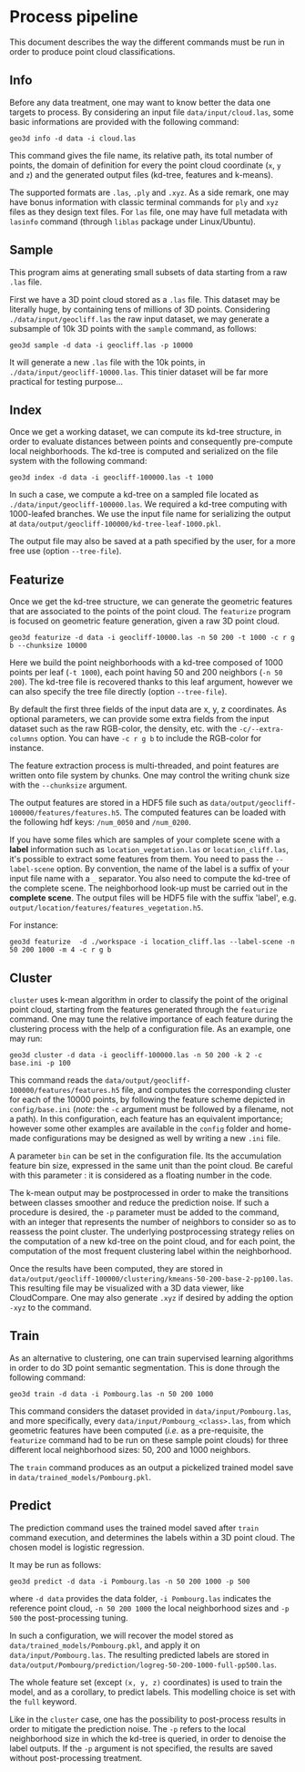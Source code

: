 # Process pipeline

This document describes the way the different commands must be run in order to
produce point cloud classifications.


## Info

Before any data treatment, one may want to know better the data one targets to
process. By considering an input file `data/input/cloud.las`, some basic
informations are provided with the following command:

```
geo3d info -d data -i cloud.las
```

This command gives the file name, its relative path, its total number of
points, the domain of definition for every the point cloud coordinate (`x`, `y`
and `z`) and the generated output files (kd-tree, features and k-means).

The supported formats are `.las`, `.ply` and `.xyz`. As a side remark, one may
have bonus information with classic terminal commands for `ply` and `xyz` files
as they design text files. For `las` file, one may have full metadata with
`lasinfo` command (through `liblas` package under Linux/Ubuntu).


## Sample

This program aims at generating small subsets of data starting from a raw
`.las` file.

First we have a 3D point cloud stored as a `.las` file. This dataset may be
literally huge, by containing tens of millions of 3D points. Considering
`./data/input/geocliff.las` the raw input dataset, we may generate a
subsample of 10k 3D points with the `sample` command, as follows:

```
geo3d sample -d data -i geocliff.las -p 10000
```

It will generate a new `.las` file with the 10k points, in
`./data/input/geocliff-10000.las`. This tinier dataset will be far more
practical for testing purpose...


## Index

Once we get a working dataset, we can compute its kd-tree structure, in order
to evaluate distances between points and consequently pre-compute local
neighborhoods. The kd-tree is computed and serialized on the file system with the following command:

```
geo3d index -d data -i geocliff-100000.las -t 1000
```

In such a case, we compute a kd-tree on a sampled file located as
`./data/input/geocliff-100000.las`. We required a kd-tree computing with
1000-leafed branches. We use the input file name for serializing the output at
`data/output/geocliff-100000/kd-tree-leaf-1000.pkl`.

The output file may also be saved at a path specified by the user, for a more
free use (option `--tree-file`).

## Featurize

Once we get the kd-tree structure, we can generate the geometric features that
are associated to the points of the point cloud. The `featurize` program is
focused on geometric feature generation, given a raw 3D point cloud.

```
geo3d featurize -d data -i geocliff-10000.las -n 50 200 -t 1000 -c r g b --chunksize 10000
```

Here we build the point neighborhoods with a kd-tree composed of 1000 points per leaf
(`-t 1000`), each point having 50 and 200 neighbors (`-n 50 200`). The kd-tree file
is recovered thanks to this leaf argument, however we can also specify the tree file
directly (option `--tree-file`).

By default the first three fields of the input data are x, y, z coordinates. As
optional parameters, we can provide some extra fields from the input dataset
such as the raw RGB-color, the density, etc. with the `-c/--extra-columns`
option. You can have `-c r g b` to include the RGB-color for instance.

The feature extraction process is multi-threaded, and point features are
written onto file system by chunks. One may control the writing chunk size with
the `--chunksize` argument.

The output features are stored in a HDF5 file such as
`data/output/geocliff-100000/features/features.h5`. The computed features can be
loaded with the following hdf keys: `/num_0050` and `/num_0200`.

If you have some files which are samples of your complete scene with a
**label** information such as `location_vegetation.las` or
`location_cliff.las`, it's possible to extract some features from them. You
need to pass the `--label-scene` option. By convention, the name of the label
is a suffix of your input file name with a `_` separator. You also need to
compute the kd-tree of the complete scene. The neighborhood look-up must be
carried out in the **complete scene**. The output files will be HDF5 file with
the suffix 'label', e.g. `output/location/features/features_vegetation.h5`.

For instance:

```
geo3d featurize  -d ./workspace -i location_cliff.las --label-scene -n 50 200 1000 -m 4 -c r g b
```


## Cluster

`cluster` uses k-mean algorithm in order to classify the point of the original
point cloud, starting from the features generated through the `featurize`
command. One may tune the relative importance of each feature during the
clustering process with the help of a configuration file. As an example, one
may run:

```
geo3d cluster -d data -i geocliff-100000.las -n 50 200 -k 2 -c base.ini -p 100
```

This command reads the
`data/output/geocliff-100000/features/features.h5` file, and
computes the corresponding cluster for each of the 10000 points, by following
the feature scheme depicted in `config/base.ini` (*note:* the `-c` argument
must be followed by a filename, not a path). In this configuration, each
feature has an equivalent importance; however some other examples are available
in the `config` folder and home-made configurations may be designed as well by
writing a new `.ini` file.

A parameter `bin` can be set in the configuration file. Its the accumulation
feature bin size, expressed in the same unit than the point cloud. Be careful
with this parameter : it is considered as a floating number in the code.

The k-mean output may be postprocessed in order to make the transitions between
classes smoother and reduce the prediction noise. If such a procedure is
desired, the `-p` parameter must be added to the command, with an integer that
represents the number of neighbors to consider so as to reassess the point
cluster. The underlying postprocessing strategy relies on the computation of a
new kd-tree on the point cloud, and for each point, the computation of the most
frequent clustering label within the neighborhood.

Once the results have been computed, they are stored in
`data/output/geocliff-100000/clustering/kmeans-50-200-base-2-pp100.las`. This
resulting file may be visualized with a 3D data viewer, like CloudCompare. One
may also generate `.xyz` if desired by adding the option `-xyz` to the command.

## Train

As an alternative to clustering, one can train supervised learning algorithms
in order to do 3D point semantic segmentation. This is done through the following command:

```
geo3d train -d data -i Pombourg.las -n 50 200 1000
```

This command considers the dataset provided in `data/input/Pombourg.las`, and
more specifically, every `data/input/Pombourg_<class>.las`, from which
geometric features have been computed (*i.e.* as a pre-requisite, the
`featurize` command had to be run on these sample point clouds) for three
different local neighborhood sizes: 50, 200 and 1000 neighbors.

The `train` command produces as an output a pickelized trained model save in
`data/trained_models/Pombourg.pkl`.

## Predict

The prediction command uses the trained model saved after `train` command
execution, and determines the labels within a 3D point cloud. The chosen model
is logistic regression.

It may be run as follows:

```
geo3d predict -d data -i Pombourg.las -n 50 200 1000 -p 500
```

where `-d data` provides the data folder, `-i Pombourg.las` indicates the
reference point cloud, `-n 50 200 1000` the local neighborhood sizes and `-p
500` the post-processing tuning.

In such a configuration, we will recover the model stored as
`data/trained_models/Pombourg.pkl`, and apply it on
`data/input/Pombourg.las`. The resulting predicted labels are stored in
`data/output/Pombourg/prediction/logreg-50-200-1000-full-pp500.las`.

The whole feature set (except `(x, y, z)` coordinates) is used to train the
model, and as a corollary, to predict labels. This modelling choice is set with
the `full` keyword.

Like in the `cluster` case, one has the possibility to post-process results in
order to mitigate the prediction noise. The `-p` refers to the local
neighborhood size in which the kd-tree is queried, in order to denoise the
label outputs. If the `-p` argument is not specified, the results are saved
without post-processing treatment.

